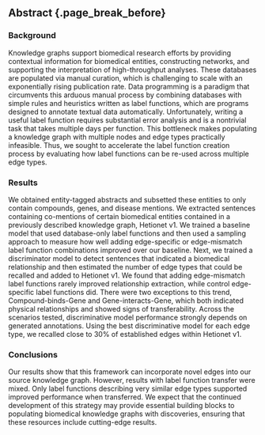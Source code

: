 ## Abstract {.page_break_before}

### Background

Knowledge graphs support biomedical research efforts by providing contextual information for biomedical entities, constructing networks, and supporting the interpretation of high-throughput analyses. 
These databases are populated via manual curation, which is challenging to scale with an exponentially rising publication rate. 
Data programming is a paradigm that circumvents this arduous manual process by combining databases with simple rules and heuristics written as label functions, which are programs designed to annotate textual data automatically. 
Unfortunately, writing a useful label function requires substantial error analysis and is a nontrivial task that takes multiple days per function.
This bottleneck makes populating a knowledge graph with multiple nodes and edge types practically infeasible.
Thus, we sought to accelerate the label function creation process by evaluating how label functions can be re-used across multiple edge types.

### Results

We obtained entity-tagged abstracts and subsetted these entities to only contain compounds, genes, and disease mentions.
We extracted sentences containing co-mentions of certain biomedical entities contained in a previously described knowledge graph, Hetionet v1.
We trained a baseline model that used database-only label functions and then used a sampling approach to measure how well adding edge-specific or edge-mismatch label function combinations improved over our baseline.
Next, we trained a discriminator model to detect sentences that indicated a biomedical relationship and then estimated the number of edge types that could be recalled and added to Hetionet v1.
We found that adding edge-mismatch label functions rarely improved relationship extraction, while control edge-specific label functions did.
There were two exceptions to this trend, Compound-binds-Gene and Gene-interacts-Gene, which both indicated physical relationships and showed signs of transferability.
Across the scenarios tested, discriminative model performance strongly depends on generated annotations.
Using the best discriminative model for each edge type, we recalled close to 30% of established edges within Hetionet v1.

### Conclusions

Our results show that this framework can incorporate novel edges into our source knowledge graph.
However, results with label function transfer were mixed.
Only label functions describing very similar edge types supported improved performance when transferred.
We expect that the continued development of this strategy may provide essential building blocks to populating biomedical knowledge graphs with discoveries, ensuring that these resources include cutting-edge results.
